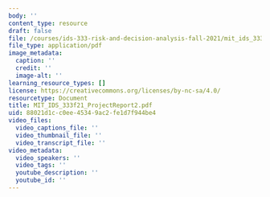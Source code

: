 ```yaml
---
body: ''
content_type: resource
draft: false
file: /courses/ids-333-risk-and-decision-analysis-fall-2021/mit_ids_333f21_projectreport2.pdf
file_type: application/pdf
image_metadata:
  caption: ''
  credit: ''
  image-alt: ''
learning_resource_types: []
license: https://creativecommons.org/licenses/by-nc-sa/4.0/
resourcetype: Document
title: MIT_IDS_333f21_ProjectReport2.pdf
uid: 88021d1c-c0ee-4534-9ac2-fe1d7f944be4
video_files:
  video_captions_file: ''
  video_thumbnail_file: ''
  video_transcript_file: ''
video_metadata:
  video_speakers: ''
  video_tags: ''
  youtube_description: ''
  youtube_id: ''
---
```

